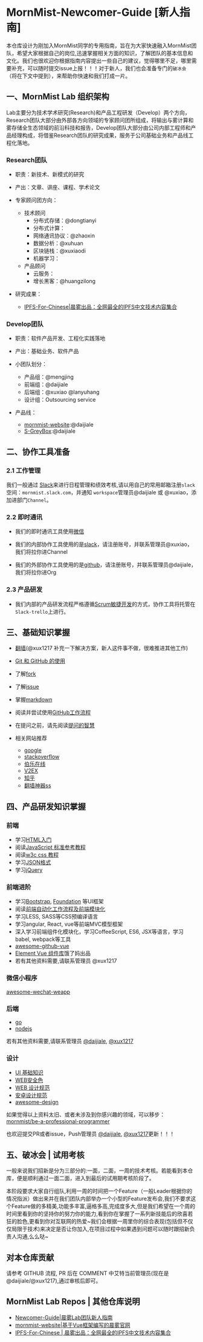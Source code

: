 # MornMist-Newcomer-Guide [新人指南]

本仓库设计为刚加入MornMist同学的专用指南，旨在为大家快速融入MornMist团队，希望大家根据自己的岗位,迅速掌握相关方面的知识，了解团队的基本信息和文化。我们也很欢迎你根据指南内容提出一些自己的建议，觉得哪里不足，哪里需要补充，可以随时提交issue上报！！！对于新人，我们也会准备专门的`破冰会`（将在下文中提到），来帮助你快速和我们打成一片。

## 一、MornMist Lab 组织架构

Lab主要分为技术学术研究(Research)和产品工程研发（Develop）两个方向，Research团队大部分由外部各方向领域的专家顾问团所组成，将输出与雾计算和雾存储全生态领域的前沿科技和报告，Develop团队大部分由公司内部工程师和产品经理构成，将借鉴Research团队的研究成果，服务于公司基础业务和产品线工程化落地。

### Research团队

 - 职责：新技术、新模式的研究

 - 产出：文章、讲座、课程、学术论文

 - 专家顾问团方向：
    - 技术顾问
      - 分布式存储：@dongtianyi
      - 分布式计算：
      - 网络通讯协议：@zhaoxin
      - 数据分析：@xuhuan
      - 区块链栈：@xuxiaodi
      - 机器学习：
    - 产品顾问
      - 云服务：
      - 增长黑客：@huangzilong

 - 研究成果：
    - [IPFS-For-Chinese|晨雾出品：全网最全的IPFS中文技术内容集合](https://github.com/mornmist/IPFS-For-Chinese)

### Develop团队

 - 职责：软件产品开发、工程化实践落地

 - 产出：基础业务、软件产品

 - 小团队划分：
   - 产品组：@mengjing
   - 前端组：@daijiale
   - 后端组：@xuxiao @lanyuhang
   - 设计组：Outsourcing service
 
- 产品线：
  - [mornmist-website](https://github.com/mornmist/mornmist-website):@daijiale
  - [S-GreyBox]():@daijiale

## 二、协作工具准备

### 2.1 工作管理

我们一般通过 [Slack]()来进行日程管理和绩效考核,请以用自己的常用邮箱注册`slack`空间：`mornmist.slack.com`，并通知 `workspace`管理员@daijiale 或 @xuxiao，添加进部门`Channel`。

### 2.2 即时通讯

 - 我们的即时通讯工具使用[微信](https://weixin.qq.com/)

 - 我们的内部协作工具使用的是[slack](http://slack.com)，请注册账号，并联系管理员@xuxiao，我们将拉你进Channel

 - 我们的外部协作工具使用的是[github](https://github.com/mornmist)，请注册账号，并联系管理员@daijiale，我们将拉你进Org

### 2.3 产品研发

- 我们内部的产品研发流程严格遵循[Scrum敏捷开发](https://baike.baidu.com/item/Scrum/1698901?fr=aladdin)的方式，协作工具将托管在`Slack-trello`上进行。


## 三、基础知识掌握

- [翻墙](http://www.appifan.com/jc/201209/35517.html)(@xux1217 补充一下解决方案，新人这件事不做，很难推进其他工作)
- [Git 和 GitHub 的使用](https://github.com/langker/newcomer/blob/master/Basic/git-and-github.md)
- 了解[fork](https://guides.github.com/activities/forking/)
- 了解[issue](https://guides.github.com/features/issues/)
- 掌握[markdown](https://guides.github.com/features/mastering-markdown/)
- 阅读并尝试使用[GitHub工作流程](https://guides.github.com/introduction/flow/)
- 在提问之前，请先阅读[提问的智慧](https://github.com/FredWe/How-To-Ask-Questions-The-Smart-Way/blob/master/README-zh_CN.md)
- 相关网站推荐

  - [google](https://www.google.com.hk/)
  - [stackoverflow](https://stackoverflow.com/)
  - [伯乐在线](http://blog.jobbole.com/)
  - [V2EX](http://www.v2ex.com/)
  - [知乎](http://www.zhihu.com)
  - [翻墙神器ss](https://github.com/shadowsocks/shadowsocks)

## 四、产品研发知识掌握

### 前端

- 学习[HTML入门](http://www.w3schools.com/html/default.asp)
- 阅读[JavaScript 标准参考教程](http://javascript.ruanyifeng.com/)
- 阅读[w3c css 教程](http://www.w3school.com.cn/css/index.asp)
- 学习[JSON格式](http://www.w3school.com.cn/json/)
- 学习[jQuery](http://www.w3schools.com/jquery/default.asp)

### 前端进阶

- 学习[Bootstrap](http://getbootstrap.com/), [Foundation](http://foundation.zurb.com/) 等UI框架
- 阅读[前端自动化工作流程及前端模块化](http://segmentfault.com/a/1190000002413535)
- 学习LESS, SASS等CSS预编译语言
- 学习angular, React, vue等前端MVC模型框架
- 深入学习前端组件化模块化，学习CoffeeScript, ES6, JSX等语言，学习babel, webpack等工具
- [awesome-github-vue](https://github.com/opendigg/awesome-github-vue)
- [Element Vue 组件库](http://element-cn.eleme.io/#/zh-CN)饿了妈出品
- 若有其他资料需要,请联系管理员 @xux1217

### 微信小程序

[awesome-wechat-weapp](https://github.com/justjavac/awesome-wechat-weapp)

### 后端

- [go](http://www.runoob.com/go/go-tutorial.html)
- [nodejs](https://github.com/langker/newcomer/blob/master/Basic/node-and-tools.md)

若有其他资料需要,请联系管理员 [@daijiale](https://github.com/daijiale), [@xux1217](https://github.com/xux1217)

### 设计

- [UI 基础知识](http://www.zcool.com.cn/work/ZNDI5NjcwNA==.html)
- [WEB安全色](http://www.bootcss.com/p/websafecolors/)
- [WEB 设计规范](http://blog.csdn.net/m13666368773/article/details/8020928)
- [安卓设计规范](http://www.visionunion.com/article.jsp?code=201201180018)
- [awesome-design](https://github.com/gztchan/awesome-design)

如果觉得以上资料太旧、或者未涉及到你感兴趣的领域，可以移步：[mornmist/be-a-professional-programmer](https://github.com/mornmist/be-a-professional-programmer)

也欢迎提交PR或者issue，Push管理员 [@daijiale](https://github.com/daijiale), [@xux1217](https://github.com/xux1217)更新！！！

## 五、破冰会 | 试用考核

一般来说我们招新是分为三部分的:一面，二面，一周的技术考核。若能看到本仓库，便是顺利通过一面二面，进入到最后的试用期考核阶段了。

本阶段要求大家自行组队,利用一周的时间把一个Feature（一般Leader根据你的情况指派）做出来并在我们团队内部举办一个小型的Feature发布会,我们不要求这个Feature做的多精美,功能多丰富,逼格多高,完成度多大,但是我们希望在一个周的时间里看到你的坚持你的努力你的能力,看到你在掌握了一系列新技能后的欣喜若狂的脸色,更看到你对互联网的热爱~我们会根据一周里你的综合表现(包括但不仅仅局限于技术)来决定是否让你加入,在项目过程中如果遇到问题可以随时跟招新负责人沟通,么么哒~

## 对本仓库贡献

请参考 GITHUB 流程, PR 后在 COMMENT 中艾特当前管理员(现在是@daijiale/@xux1217),通过审核后即可。



## MornMist Lab Repos | 其他仓库说明

- [Newcomer-Guide|晨雾Lab团队新人指南](https://github.com/mornmist/Newcomer-Guide)
- [mornmist-website|基于Vue框架编写的晨雾官网](https://github.com/mornmist/mornmist-website)
- [IPFS-For-Chinese | 晨雾出品：全网最全的IPFS中文技术内容集合](https://github.com/mornmist/IPFS-For-Chinese)
